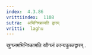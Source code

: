 ```yaml
---
index:  4.3.86
vrittiindex:  1108
sutra:  अभिनिष्क्रामति द्वारम्
vritti:  laghu 
---
```


स्रुग्घ्नमभिनिष्क्रामति स्रौग्घ्नं कान्यकुब्जद्वारम्..

